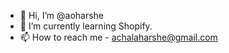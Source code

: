 - 👋 Hi, I’m @aoharshe
- 🌱 I’m currently learning Shopify.
- 📫 How to reach me - achalaharshe@gmail.com

<!--- 👀 I’m interested in Angular - 💞️ I’m looking to collaborate on ...
aoharshe/aoharshe is a ✨ special ✨ repository because its `README.md` (this file) appears on your GitHub profile.
You can click the Preview link to take a look at your changes.
--->
